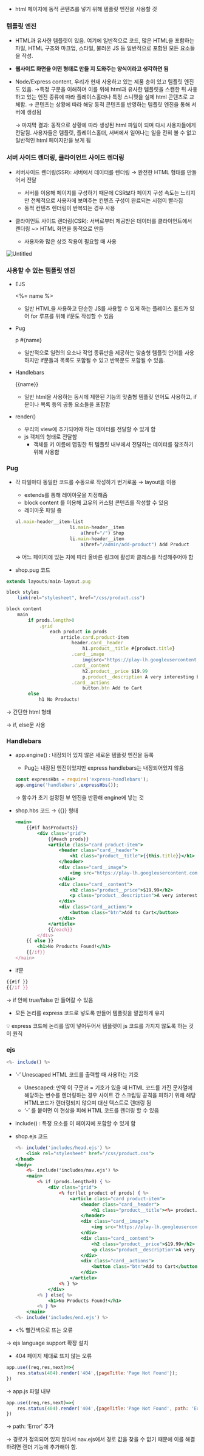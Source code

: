 - html 페이지에 동적 콘텐츠를 넣기 위해 템플릿 엔진을 사용할 것

### 템플릿 엔진

- HTML과 유사한 템플릿이 있음. 여기에 일반적으로 코드, 많은 HTML을 포함하는 파일, HTML 구조와 마크업, 스타일, 불러온 JS 등 일반적으로 포함된 모든 요소들을 작성.
- **웹사이트 화면을 어떤 형태로 만들 지 도와주는 양식이라고 생각하면 됨**
- Node/Express content, 우리가 현재 사용하고 있는 제품 층이 있고 템플릿 엔진도 있음.
→특정 구문을 이해하며 이를 위해 html과 유사한 템플릿을 스캔한 뒤 사용하고 있는 엔진 종류에 따라 플레이스홀더나 특정 스니펫을 실제 html 콘텐츠로 교체함. 
→ 콘텐츠는 상황에 따라 해당 동적 콘텐츠를 반영하는 템플릿 엔진을 통해 서버에 생성됨
    
    → 마지막 결과: 동적으로 상황에 따라 생성된 html 파일이 되며 다시 사용자들에게 전달됨. 사용자들은 템플릿, 플레이스홀더, 서버에서 일어나는 일을 전혀 볼 수 없고 일반적인 html 페이지만을 보게 됨
    

### 서버 사이드 렌더링, 클라이언트 사이드 렌더링

- 서버사이드 렌더링(SSR): 서버에서 데이터를 렌더링 → 완전한 HTML 형태를 만들어서 전달
    - 서버를 이용해 페이지를 구성하기 때문에 CSR보다 페이지 구성 속도는 느리지만 전체적으로 사용자에 보여주는 컨텐츠 구성이 완료되는 시점이 빨라짐
    - 동적 컨텐츠 렌더링이 반복되는 경우 사용
    
- 클라이언트 사이드 렌더링(CSR): 서버로부터 제공받은 데이터를 클라이언트에서 렌더링 ~> HTML 화면을 동적으로 만듬
    - 사용자와 많은 상호 작용이 필요할 때 사용

![Untitled](https://t1.daumcdn.net/cfile/tistory/2527A54557AD0BAE2D)

### 사용할 수 있는 템플릿 엔진

- EJS
    
    <p><%= name %></p>
    
    - 일반 HTML을 사용하고 단순한 JS를 사용할 수 있게 하는 플레이스 홀드가 있어 for 루프를 위해 if문도 작성할 수 있음
- Pug
    
    p #{name}
    
    - 일반적으로 일련의 요소나 작업 종류만을 제공하는 맞춤형 템플릿 언어를 사용하지만 if문들과 목록도 포함될 수 있고 반복문도 포함될 수 있음.
- Handlebars
    
    <p>{{name}}</p>
    
    - 일반 html을 사용하는 동시에 제한된 기능의 맞춤형 템플릿 언어도 사용하고, if 문이나 목록 등의 공통 요소들을 포함함

- render()
    - 우리의 view에 추가되어야 하는 데이터를 전달할 수 있게 함
    - js 객체의 형태로 전달함
        - 객체를 키 이름에 맵핑한 뒤 템플릿 내부에서 전달하는 데이터를 참조하기 위해 사용함

### Pug

- 각 파일마다 동일한 코드를 수동으로 작성하기 번거로움 → layout을 이용
    - extends를 통해 레이아웃을 지정해줌
    - block content 를 이용해 고유의 커스텀 콘텐츠를 작성할 수 있음
    - 레이아웃 파일 중
    
    ```jsx
    ul.main-header__item-list
                        li.main-header__item 
                            a(href="/") Shop     
                        li.main-header__item 
                            a(href="/admin/add-product") Add Product
    ```
    
    → 어느 페이지에 있는 지에 따라 올바른 링크에 활성화 클래스를 작성해주어야 함
    
- shop.pug 코드

```jsx
extends layouts/main-layout.pug 

block styles
    link(rel="stylesheet", href="/css/product.css")

block content
    main 
        if prods.length>0
            .grid 
                each product in prods
                    article.card.product-item
                        header.card__header 
                            h1.product__title #{product.title}
                        .card__image 
                            img(src="https://play-lh.googleusercontent.com/_tslXR7zUXgzpiZI9t70ywHqWAxwMi8LLSfx8Ab4Mq4NUTHMjFNxVMwTM1G0Q-XNU80", alt="A book")
                        .card__content 
                            h2.product__price $19.99
                            p.product__description A very interesting book about cook.
                        .card__actions 
                            button.btn Add to Cart
        else 
            h1 No Products!
```

→ 간단한 html 형태

→ if, else문 사용

### Handlebars

- app.engine() : 내장되어 있지 않은 새로운 템플릿 엔진을 등록
    - Pug는 내장된 엔진이었지만 express handlebars는 내장되어있지 않음
    
    ```jsx
    const expressHbs = require('express-handlebars');
    app.engine('handlebars',expressHbs());
    ```
    
    → 함수가 초기 설정된 뷰 엔진을 반환해 engine에 넣는 것
    
- shop.hbs 코드 → {{}} 형태
    
    ```jsx
    <main>
        {{#if hasProducts}}
            <div class="grid">
                {{#each prods}}
                <article class="card product-item">
                    <header class="card__header"> 
                        <h1 class="product__title">{{this.title}}</h1>
                    </header>
                    <div class="card__image"> 
                        <img src="https://play-lh.googleusercontent.com/_tslXR7zUXgzpiZI9t70ywHqWAxwMi8LLSfx8Ab4Mq4NUTHMjFNxVMwTM1G0Q-XNU80", alt="A book">
                    </div>
                    <div class="card__content"> 
                        <h2 class="product__price">$19.99</h2> 
                        <p class="product__description">A very interesting book about cook.</p>
                    </div>
                    <div class="card__actions">
                        <button class="btn">Add to Cart</button> 
                    </div> 
                </article>
                {{/each}}
            </div>
        {{ else }}
            <h1>No Products Found!</h1>
        {{/if}}
    </main>
    ```
    
- if문

```jsx
{{#if }}
{{/if }}
```

→ if 안에 true/false 만 들어갈 수 있음

- 모든 논리를 express 코드로 넣도록 만들어 템플릿을 깔끔하게 유지

<aside>
💡 express 코드에 논리를 많이 넣어두어서 템플렛이 js 코드를 가지지 않도록 하는 것이 원칙

</aside>

### ejs

```jsx
<%- include() %>
```

- ‘-’ Unescaped HTML 코드를 출력할 때 사용하는 기호
    - Unescaped: 만약 이 구문과 = 기호가 있을 때 HTML 코드를 가진 문자열에 해당하는 변수를 렌더링하는 경우 사이트 간 스크립팅 공격을 피하기 위해 해당 HTML코드가 렌더링되지 않으며 대신 텍스트로 렌더링 됨
    - ‘-’ 를 붙이면 이 현상을 피해 HTML 코드를 렌더링 할 수 있음
- include() : 특정 요소를 이 페이지에 포함할 수 있게 함
- shop.ejs 코드
    
    ```jsx
    <%- include('includes/head.ejs') %>
        <link rel="stylesheet" href="/css/product.css">
    </head>
    <body>
        <%- include('includes/nav.ejs') %>
        <main>
            <% if (prods.length>0) { %>
                <div class="grid">
                    <% for(let product of prods) { %>
                        <article class="card product-item">
                            <header class="card__header"> 
                                <h1 class="product__title"><%= product.title %></h1>
                            </header>
                            <div class="card__image"> 
                                <img src="https://play-lh.googleusercontent.com/_tslXR7zUXgzpiZI9t70ywHqWAxwMi8LLSfx8Ab4Mq4NUTHMjFNxVMwTM1G0Q-XNU80", alt="A book">
                            </div>
                            <div class="card__content"> 
                                <h2 class="product__price">$19.99</h2> 
                                <p class="product__description">A very interesting book about cook.</p>
                            </div>
                            <div class="card__actions">
                                <button class="btn">Add to Cart</button> 
                            </div> 
                        </article>
                    <% } %>
                </div>
            <% } else{ %>
                <h1>No Products Found!</h1>
            <% } %>
        </main>
    <%- include('includes/end.ejs') %>
    ```
    

- <% 빨간색으로 뜨는 오류

 → ejs language support 확장 설치

- 404 페이지 제대로 뜨지 않는 오류

```jsx
app.use((req,res,next)=>{
    res.status(404).render('404',{pageTitle:'Page Not Found'});
})
```

→ app.js 파일 내부

```jsx
app.use((req,res,next)=>{
    res.status(404).render('404',{pageTitle:'Page Not Found', path: 'Error'});
})
```

→ path: ‘Error’ 추가

→ 경로가 정의되어 있지 않아서 nav.ejs에서 경로 값을 찾을 수 없기 때문에 이를 해결하려면 렌더 기능에 추가해야 함.